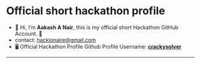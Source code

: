 
  # Official short hackathon profile
- 👋 Hi, I’m **Aakash A Nair**, this is my official short Hackathon GitHub Account. 🔱
- contact: hackionaire@gmail.com
- 🖥️ Official Hackathon Profile Github Profile Username:  [**crackysolver**](https://github.com/crackysolver)     <br>
____________________________________________________________________________________________________________________________________________________________________


      
            
<!---
hacknarog/hacknarog is a ✨ special ✨ repository because its `README.md` (this file) appears on your GitHub profile.
You can click the Preview link to take a look at your changes.
--->

